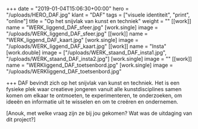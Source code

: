 +++
date = "2019-01-04T15:06:30+00:00"
hero = "/uploads/HERO_DAF.jpg"
klant = "DAF"
tags = ["visuele identiteit", "print", "online"]
title = "Op het snijvlak van kunst en techniek"
weight = ""
[[work]]
name = "WERK_liggend_DAF_sfeer.jpg"
[work.single]
image = "/uploads/WERK_liggend_DAF_sfeer.jpg"
[[work]]
name = "WERK_liggend_DAF_kaart.jpg"
[work.single]
image = "/uploads/WERK_liggend_DAF_kaart.jpg"
[[work]]
name = "Insta"
[work.double]
image = ["/uploads/WERK_staand_DAF_insta1.jpg", "/uploads/WERK_staand_DAF_insta2.jpg"]
[work.single]
image = ""
[[work]]
name = "WERKliggend_DAF_toetsenbord.jpg"
[work.single]
image = "/uploads/WERKliggend_DAF_toetsenbord.jpg"

+++
DAF bevindt zich op het snijvlak van kunst en techniek. Het is een fysieke plek waar creatieve jongeren vanuit alle kunstdisciplines samen komen om elkaar te ontmoeten, te experimenteren, te onderzoeken, om ideeën en informatie uit te wisselen en om te creëren en ondernemen.

\[Anouk, met welke vraag zijn ze bij jou gekomen? Wat was de uitdaging van dit project?\] 